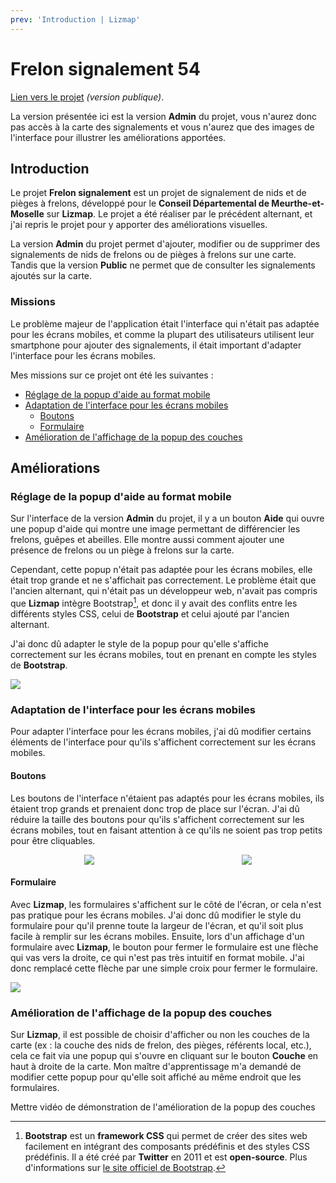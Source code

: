 ```yaml
---
prev: 'Introduction | Lizmap'
---
```


<script setup>
import CustomContainer from '/components/CustomContainer.vue'
</script>

# Frelon signalement 54

<custom-container type="info">
<p>
<a target="_blank" href="https://webcarto.infogeo54.fr/index.php/view/map?repository=public&project=Frelon_signalement_public">Lien vers le projet</a> <i>(version publique)</i>.
</p>
<p>
La version présentée ici est la version <strong>Admin</strong> du projet, vous n'aurez donc pas accès à la carte des signalements et vous n'aurez que des images de l'interface pour illustrer les améliorations apportées.
</p>
</custom-container>

## Introduction

Le projet **Frelon signalement** est un projet de signalement de nids et de pièges à frelons, développé pour le **Conseil Départemental de Meurthe-et-Moselle** sur **Lizmap**.
Le projet a été réaliser par le précédent alternant, et j'ai repris le projet pour y apporter des améliorations visuelles.

La version **Admin** du projet permet d'ajouter, modifier ou de supprimer des signalements de nids de frelons ou de pièges à frelons sur une carte.
Tandis que la version **Public** ne permet que de consulter les signalements ajoutés sur la carte.

### Missions

Le problème majeur de l'application était l'interface qui n'était pas adaptée pour les écrans mobiles, 
et comme la plupart des utilisateurs utilisent leur smartphone pour ajouter des signalements, 
il était important d'adapter l'interface pour les écrans mobiles.

Mes missions sur ce projet ont été les suivantes :
- [Réglage de la popup d'aide au format mobile](#reglage-de-la-popup-d-aide-au-format-mobile)
- [Adaptation de l'interface pour les écrans mobiles](#adaptation-de-l-interface-pour-les-ecrans-mobiles)
    - [Boutons](#boutons)
    - [Formulaire](#formulaire)
- [Amélioration de l'affichage de la popup des couches](#amelioration-de-l-affichage-de-la-popup-des-couches)

## Améliorations

### Réglage de la popup d'aide au format mobile

Sur l'interface de la version **Admin** du projet, il y a un bouton **Aide** qui ouvre une popup d'aide qui montre une image permettant de différencier les frelons, guêpes et abeilles.
Elle montre aussi comment ajouter une présence de frelons ou un piège à frelons sur la carte.

Cependant, cette popup n'était pas adaptée pour les écrans mobiles, elle était trop grande et ne s'affichait pas correctement.
Le problème était que l'ancien alternant, qui n'était pas un développeur web, n'avait pas compris que **Lizmap** intègre Bootstrap[^1], 
et donc il y avait des conflits entre les différents styles CSS, celui de **Bootstrap** et celui ajouté par l'ancien alternant.

J'ai donc dû adapter le style de la popup pour qu'elle s'affiche correctement sur les écrans mobiles, tout en prenant en compte les styles de **Bootstrap**.

<img style="margin: 0 auto" src="/img/frelon_capture_popup.PNG?url">

### Adaptation de l'interface pour les écrans mobiles

Pour adapter l'interface pour les écrans mobiles, j'ai dû modifier certains éléments de l'interface pour qu'ils s'affichent correctement sur les écrans mobiles.

#### Boutons

Les boutons de l'interface n'étaient pas adaptés pour les écrans mobiles, ils étaient trop grands et prenaient donc trop de place sur l'écran.
J'ai dû réduire la taille des boutons pour qu'ils s'affichent correctement sur les écrans mobiles, tout en faisant attention à ce qu'ils ne soient pas trop petits pour être cliquables.

<div style="display: flex; align-items: center; justify-content: space-around; flex-wrap: wrap">
  <img src="/img/frelon_capture_boutons_2.PNG?url">
  <img src="/img/frelon_capture_boutons.PNG?url">
</div>

#### Formulaire

Avec **Lizmap**, les formulaires s'affichent sur le côté de l'écran, or cela n'est pas pratique pour les écrans mobiles.
J'ai donc dû modifier le style du formulaire pour qu'il prenne toute la largeur de l'écran, et qu'il soit plus facile à remplir sur les écrans mobiles.
Ensuite, lors d'un affichage d'un formulaire avec **Lizmap**, le bouton pour fermer le formulaire est une flèche qui vas vers la droite, ce qui n'est pas très intuitif en format mobile.
J'ai donc remplacé cette flèche par une simple croix pour fermer le formulaire.

<img style="margin: 0 auto" src="/img/frelon_capture_form.PNG?url">

### Amélioration de l'affichage de la popup des couches

Sur **Lizmap**, il est possible de choisir d'afficher ou non les couches de la carte (ex : la couche des nids de frelon, des pièges, référents local, etc.), 
cela ce fait via une popup qui s'ouvre en cliquant sur le bouton **Couche** en haut à droite de la carte.
Mon maître d'apprentissage m'a demandé de modifier cette popup pour qu'elle soit affiché au même endroit que les formulaires.

<custom-container type="warning">
<p>
Mettre vidéo de démonstration de l'amélioration de la popup des couches
</p>
</custom-container>

[^1]: **Bootstrap** est un **framework CSS** qui permet de créer des sites web facilement en intégrant des composants prédéfinis et des styles CSS prédéfinis.
Il a été créé par **Twitter** en 2011 et est **open-source**. Plus d'informations sur [le site officiel de Bootstrap](https://getbootstrap.com/).